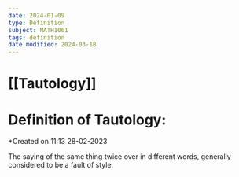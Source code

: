 ```yaml
---
date: 2024-01-09
type: Definition
subject: MATH1061
tags: definition
date modified: 2024-03-18
---
```


# [[Tautology]]

# Definition of Tautology:
*Created on 11:13 28-02-2023

The saying of the same thing twice over in different words, generally considered to be a fault of style.